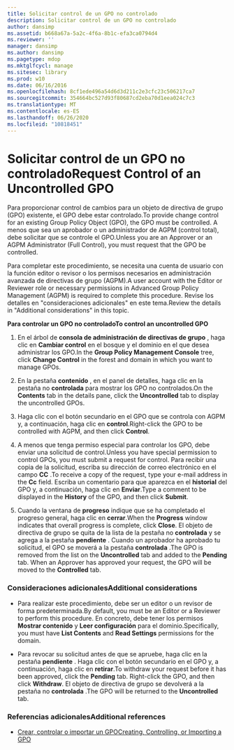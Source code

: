 ```yaml
---
title: Solicitar control de un GPO no controlado
description: Solicitar control de un GPO no controlado
author: dansimp
ms.assetid: b668a67a-5a2c-4f6a-8b1c-efa3ca0794d4
ms.reviewer: ''
manager: dansimp
ms.author: dansimp
ms.pagetype: mdop
ms.mktglfcycl: manage
ms.sitesec: library
ms.prod: w10
ms.date: 06/16/2016
ms.openlocfilehash: 8cf1ede496a54d6d3d211c2e3cfc23c506217ca7
ms.sourcegitcommit: 354664bc527d93f80687cd2eba70d1eea024c7c3
ms.translationtype: MT
ms.contentlocale: es-ES
ms.lasthandoff: 06/26/2020
ms.locfileid: "10818451"
---
```

# <span data-ttu-id="b92d0-103">Solicitar control de un GPO no controlado</span><span class="sxs-lookup"><span data-stu-id="b92d0-103">Request Control of an Uncontrolled GPO</span></span>


<span data-ttu-id="b92d0-104">Para proporcionar control de cambios para un objeto de directiva de grupo (GPO) existente, el GPO debe estar controlado.</span><span class="sxs-lookup"><span data-stu-id="b92d0-104">To provide change control for an existing Group Policy Object (GPO), the GPO must be controlled.</span></span> <span data-ttu-id="b92d0-105">A menos que sea un aprobador o un administrador de AGPM (control total), debe solicitar que se controle el GPO.</span><span class="sxs-lookup"><span data-stu-id="b92d0-105">Unless you are an Approver or an AGPM Administrator (Full Control), you must request that the GPO be controlled.</span></span>

<span data-ttu-id="b92d0-106">Para completar este procedimiento, se necesita una cuenta de usuario con la función editor o revisor o los permisos necesarios en administración avanzada de directivas de grupo (AGPM).</span><span class="sxs-lookup"><span data-stu-id="b92d0-106">A user account with the Editor or Reviewer role or necessary permissions in Advanced Group Policy Management (AGPM) is required to complete this procedure.</span></span> <span data-ttu-id="b92d0-107">Revise los detalles en "consideraciones adicionales" en este tema.</span><span class="sxs-lookup"><span data-stu-id="b92d0-107">Review the details in "Additional considerations" in this topic.</span></span>

**<span data-ttu-id="b92d0-108">Para controlar un GPO no controlado</span><span class="sxs-lookup"><span data-stu-id="b92d0-108">To control an uncontrolled GPO</span></span>**

1.  <span data-ttu-id="b92d0-109">En el árbol de **consola de administración de directivas de grupo** , haga clic en **Cambiar control** en el bosque y el dominio en el que desea administrar los GPO.</span><span class="sxs-lookup"><span data-stu-id="b92d0-109">In the **Group Policy Management Console** tree, click **Change Control** in the forest and domain in which you want to manage GPOs.</span></span>

2.  <span data-ttu-id="b92d0-110">En la pestaña **contenido** , en el panel de detalles, haga clic en la pestaña no **controlada** para mostrar los GPO no controlados.</span><span class="sxs-lookup"><span data-stu-id="b92d0-110">On the **Contents** tab in the details pane, click the **Uncontrolled** tab to display the uncontrolled GPOs.</span></span>

3.  <span data-ttu-id="b92d0-111">Haga clic con el botón secundario en el GPO que se controla con AGPM y, a continuación, haga clic en **control**.</span><span class="sxs-lookup"><span data-stu-id="b92d0-111">Right-click the GPO to be controlled with AGPM, and then click **Control**.</span></span>

4.  <span data-ttu-id="b92d0-112">A menos que tenga permiso especial para controlar los GPO, debe enviar una solicitud de control.</span><span class="sxs-lookup"><span data-stu-id="b92d0-112">Unless you have special permission to control GPOs, you must submit a request for control.</span></span> <span data-ttu-id="b92d0-113">Para recibir una copia de la solicitud, escriba su dirección de correo electrónico en el campo **CC** .</span><span class="sxs-lookup"><span data-stu-id="b92d0-113">To receive a copy of the request, type your e-mail address in the **Cc** field.</span></span> <span data-ttu-id="b92d0-114">Escriba un comentario para que aparezca en el **historial** del GPO y, a continuación, haga clic en **Enviar**.</span><span class="sxs-lookup"><span data-stu-id="b92d0-114">Type a comment to be displayed in the **History** of the GPO, and then click **Submit**.</span></span>

5.  <span data-ttu-id="b92d0-115">Cuando la ventana de **progreso** indique que se ha completado el progreso general, haga clic en **cerrar**.</span><span class="sxs-lookup"><span data-stu-id="b92d0-115">When the **Progress** window indicates that overall progress is complete, click **Close**.</span></span> <span data-ttu-id="b92d0-116">El objeto de directiva de grupo se quita de la lista de la pestaña no **controlada** y se agrega a la pestaña **pendiente** . Cuando un aprobador ha aprobado tu solicitud, el GPO se moverá a la pestaña **controlada** .</span><span class="sxs-lookup"><span data-stu-id="b92d0-116">The GPO is removed from the list on the **Uncontrolled** tab and added to the **Pending** tab. When an Approver has approved your request, the GPO will be moved to the **Controlled** tab.</span></span>

### <span data-ttu-id="b92d0-117">Consideraciones adicionales</span><span class="sxs-lookup"><span data-stu-id="b92d0-117">Additional considerations</span></span>

-   <span data-ttu-id="b92d0-118">Para realizar este procedimiento, debe ser un editor o un revisor de forma predeterminada.</span><span class="sxs-lookup"><span data-stu-id="b92d0-118">By default, you must be an Editor or a Reviewer to perform this procedure.</span></span> <span data-ttu-id="b92d0-119">En concreto, debe tener los permisos **Mostrar contenido** y **Leer configuración** para el dominio.</span><span class="sxs-lookup"><span data-stu-id="b92d0-119">Specifically, you must have **List Contents** and **Read Settings** permissions for the domain.</span></span>

-   <span data-ttu-id="b92d0-120">Para revocar su solicitud antes de que se apruebe, haga clic en la pestaña **pendiente** . Haga clic con el botón secundario en el GPO y, a continuación, haga clic en **retirar**.</span><span class="sxs-lookup"><span data-stu-id="b92d0-120">To withdraw your request before it has been approved, click the **Pending** tab. Right-click the GPO, and then click **Withdraw**.</span></span> <span data-ttu-id="b92d0-121">El objeto de directiva de grupo se devolverá a la pestaña no **controlada** .</span><span class="sxs-lookup"><span data-stu-id="b92d0-121">The GPO will be returned to the **Uncontrolled** tab.</span></span>

### <span data-ttu-id="b92d0-122">Referencias adicionales</span><span class="sxs-lookup"><span data-stu-id="b92d0-122">Additional references</span></span>

-   [<span data-ttu-id="b92d0-123">Crear, controlar o importar un GPO</span><span class="sxs-lookup"><span data-stu-id="b92d0-123">Creating, Controlling, or Importing a GPO</span></span>](creating-controlling-or-importing-a-gpo-agpm30ops.md)

 

 





